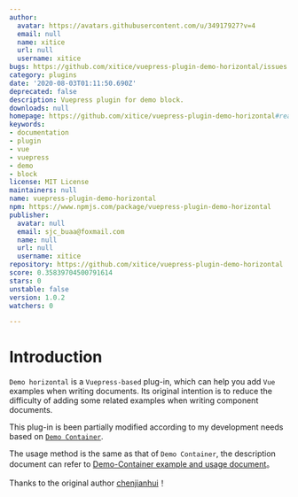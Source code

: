```yaml
---
author:
  avatar: https://avatars.githubusercontent.com/u/34917927?v=4
  email: null
  name: xitice
  url: null
  username: xitice
bugs: https://github.com/xitice/vuepress-plugin-demo-horizontal/issues
category: plugins
date: '2020-08-03T01:11:50.690Z'
deprecated: false
description: Vuepress plugin for demo block.
downloads: null
homepage: https://github.com/xitice/vuepress-plugin-demo-horizontal#readme
keywords:
- documentation
- plugin
- vue
- vuepress
- demo
- block
license: MIT License
maintainers: null
name: vuepress-plugin-demo-horizontal
npm: https://www.npmjs.com/package/vuepress-plugin-demo-horizontal
publisher:
  avatar: null
  email: sjc_buaa@foxmail.com
  name: null
  url: null
  username: xitice
repository: https://github.com/xitice/vuepress-plugin-demo-horizontal
score: 0.35839704500791614
stars: 0
unstable: false
version: 1.0.2
watchers: 0

---
```


# Introduction

`Demo horizontal` is a `Vuepress-based` plug-in, which can help you add `Vue` examples when writing documents. Its original intention is to reduce the difficulty of adding some related examples when writing component documents.

This plug-in is been partially modified according to my development needs based on [`Demo Container`](https://github.com/calebman/vuepress-plugin-demo-container).

The usage method is the same as that of `Demo Container`, the description document can refer to [Demo-Container example and usage document](https://docs.chenjianhui.site/vuepress-plugin-demo-container/zh/)。

Thanks to the original author [chenjianhui](https://github.com/calebman/vuepress-plugin-demo-container)！
